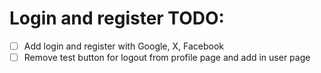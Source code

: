 # Login and register TODO:

- [ ] Add login and register with Google, X, Facebook
- [ ] Remove test button for logout from profile page and add in user page  
